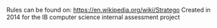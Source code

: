 Rules can be found on: https://en.wikipedia.org/wiki/Stratego
Created in 2014 for the IB computer science internal assessment project
